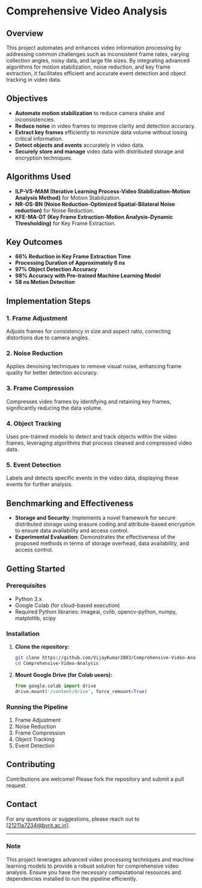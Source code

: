 # Comprehensive Video Analysis

## Overview
This project automates and enhances video information processing by addressing common challenges such as inconsistent frame rates, varying collection angles, noisy data, and large file sizes. By integrating advanced algorithms for motion stabilization, noise reduction, and key frame extraction, it facilitates efficient and accurate event detection and object tracking in video data.

## Objectives
- **Automate motion stabilization** to reduce camera shake and inconsistencies.
- **Reduce noise** in video frames to improve clarity and detection accuracy.
- **Extract key frames** efficiently to minimize data volume without losing critical information.
- **Detect objects and events** accurately in video data.
- **Securely store and manage** video data with distributed storage and encryption techniques.

## Algorithms Used
- **ILP-VS-MAM (Iterative Learning Process-Video Stabilization-Motion Analysis Method)** for Motion Stabilization.
- **NR-OS-BN (Noise Reduction-Optimized Spatial-Bilateral Noise reduction)** for Noise Reduction.
- **KFE-MA-DT (Key Frame Extraction-Motion Analysis-Dynamic Thresholding)** for Key Frame Extraction.

## Key Outcomes
- **66% Reduction in Key Frame Extraction Time**
- **Processing Duration of Approximately 6 ns**
- **97% Object Detection Accuracy**
- **98% Accuracy with Pre-trained Machine Learning Model**
- **58 ns Motion Detection**

## Implementation Steps
### 1. Frame Adjustment
Adjusts frames for consistency in size and aspect ratio, correcting distortions due to camera angles.

### 2. Noise Reduction
Applies denoising techniques to remove visual noise, enhancing frame quality for better detection accuracy.

### 3. Frame Compression
Compresses video frames by identifying and retaining key frames, significantly reducing the data volume.

### 4. Object Tracking
Uses pre-trained models to detect and track objects within the video frames, leveraging algorithms that process cleaned and compressed video data.

### 5. Event Detection
Labels and detects specific events in the video data, displaying these events for further analysis.

## Benchmarking and Effectiveness
- **Storage and Security**: Implements a novel framework for secure distributed storage using erasure coding and attribute-based encryption to ensure data availability and access control.
- **Experimental Evaluation**: Demonstrates the effectiveness of the proposed methods in terms of storage overhead, data availability, and access control.

## Getting Started
### Prerequisites
- Python 3.x
- Google Colab (for cloud-based execution)
- Required Python libraries: imageai, cvlib, opencv-python, numpy, matplotlib, scipy

### Installation
1. **Clone the repository:**
   ```sh
   git clone https://github.com/VijayKumar2803/Comprehensive-Video-Analysis.git
   cd Comprehensive-Video-Analysis
   ```

2. **Mount Google Drive (for Colab users):**
   ```python
   from google.colab import drive
   drive.mount('/content/drive', force_remount=True)
   ```

### Running the Pipeline
1. Frame Adjustment
2. Noise Reduction
3. Frame Compression
4. Object Tracking
5. Event Detection

## Contributing
Contributions are welcome! Please fork the repository and submit a pull request.

## Contact
For any questions or suggestions, please reach out to [21211a7234@bvrit.ac.in].

---

### Note
This project leverages advanced video processing techniques and machine learning models to provide a robust solution for comprehensive video analysis. Ensure you have the necessary computational resources and dependencies installed to run the pipeline efficiently.

